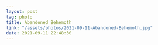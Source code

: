 ```yaml
---
layout: post
tag: photo
title: Abandoned Behemoth
link: "/assets/photos/2021-09-11-Abandoned-Behemoth.jpg"
date: 2021-09-11 22:48:30
---
```

